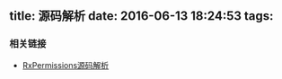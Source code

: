 title: 源码解析
date: 2016-06-13 18:24:53
tags:
---

### 相关链接

- [RxPermissions源码解析](http://www.jianshu.com/p/c8a30200e6b2)
